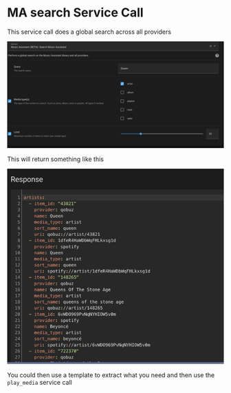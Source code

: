 # MA search Service Call

This service call does a global search across all providers 

![image](../assets/screenshots/service-call/search1.png)

This will return something like this

![image](../assets/screenshots/service-call/search2.png)

You could then use a template to extract what you need and then use the `play_media` service call
